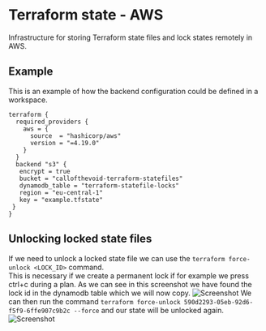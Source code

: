 # Terraform state - AWS
Infrastructure for storing Terraform state files and lock states remotely in AWS.
## Example
This is an example of how the backend configuration could be defined in a workspace.
``` hcl
terraform {
  required_providers {
    aws = {
      source  = "hashicorp/aws"
      version = "=4.19.0"
    }
  }
  backend "s3" {
   encrypt = true
   bucket = "callofthevoid-terraform-statefiles"
   dynamodb_table = "terraform-statefile-locks"
   region = "eu-central-1"
   key = "example.tfstate"
 }
}
```
## Unlocking locked state files
If we need to unlock a locked state file we can use the `terraform force-unlock <LOCK_ID>` command.<br/>
This is necessary if we create a permanent lock if for example we press ctrl+c during a plan.
As we can see in this screenshot we have found the lock id in the dynamodb table which we will now copy.
![Screenshot](https://raw.githubusercontent.com/rbjoergensen/tf-state-aws/master/.github/images/example.png?raw=true)
We can then run the command `terraform force-unlock 590d2293-05eb-92d6-f5f9-6ffe907c9b2c --force` and our state will be unlocked again.
![Screenshot](https://raw.githubusercontent.com/rbjoergensen/tf-state-aws/master/.github/images/unlock.png?raw=true)